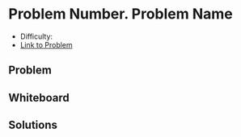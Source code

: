 # Problem Number. Problem Name
* Difficulty: 
* [Link to Problem]()

## Problem


## Whiteboard


## Solutions

```javascript

```